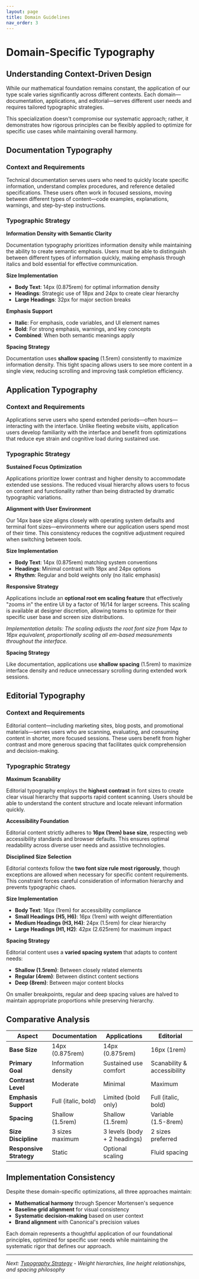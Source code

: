 ```yaml
---
layout: page
title: Domain Guidelines
nav_order: 3
---
```


# Domain-Specific Typography

## Understanding Context-Driven Design

While our mathematical foundation remains constant, the application of our type scale varies significantly across different contexts. Each domain—documentation, applications, and editorial—serves different user needs and requires tailored typographic strategies.

This specialization doesn't compromise our systematic approach; rather, it demonstrates how rigorous principles can be flexibly applied to optimize for specific use cases while maintaining overall harmony.

## Documentation Typography

### Context and Requirements

Technical documentation serves users who need to quickly locate specific information, understand complex procedures, and reference detailed specifications. These users often work in focused sessions, moving between different types of content—code examples, explanations, warnings, and step-by-step instructions.

### Typographic Strategy

**Information Density with Semantic Clarity**

Documentation typography prioritizes information density while maintaining the ability to create semantic emphasis. Users must be able to distinguish between different types of information quickly, making emphasis through italics and bold essential for effective communication.

**Size Implementation**
- **Body Text**: 14px (0.875rem) for optimal information density
- **Headings**: Strategic use of 18px and 24px to create clear hierarchy
- **Large Headings**: 32px for major section breaks

**Emphasis Support**
- **Italic**: For emphasis, code variables, and UI element names
- **Bold**: For strong emphasis, warnings, and key concepts
- **Combined**: When both semantic meanings apply

**Spacing Strategy**

Documentation uses **shallow spacing** (1.5rem) consistently to maximize information density. This tight spacing allows users to see more content in a single view, reducing scrolling and improving task completion efficiency.

## Application Typography

### Context and Requirements

Applications serve users who spend extended periods—often hours—interacting with the interface. Unlike fleeting website visits, application users develop familiarity with the interface and benefit from optimizations that reduce eye strain and cognitive load during sustained use.

### Typographic Strategy

**Sustained Focus Optimization**

Applications prioritize lower contrast and higher density to accommodate extended use sessions. The reduced visual hierarchy allows users to focus on content and functionality rather than being distracted by dramatic typographic variations.

**Alignment with User Environment**

Our 14px base size aligns closely with operating system defaults and terminal font sizes—environments where our application users spend most of their time. This consistency reduces the cognitive adjustment required when switching between tools.

**Size Implementation**
- **Body Text**: 14px (0.875rem) matching system conventions
- **Headings**: Minimal contrast with 18px and 24px options
- **Rhythm**: Regular and bold weights only (no italic emphasis)

**Responsive Strategy**

Applications include an **optional root em scaling feature** that effectively "zooms in" the entire UI by a factor of 16/14 for larger screens. This scaling is available at designer discretion, allowing teams to optimize for their specific user base and screen size distributions.

*Implementation details: The scaling adjusts the root font size from 14px to 16px equivalent, proportionally scaling all em-based measurements throughout the interface.*

**Spacing Strategy**

Like documentation, applications use **shallow spacing** (1.5rem) to maximize interface density and reduce unnecessary scrolling during extended work sessions.

## Editorial Typography

### Context and Requirements

Editorial content—including marketing sites, blog posts, and promotional materials—serves users who are scanning, evaluating, and consuming content in shorter, more focused sessions. These users benefit from higher contrast and more generous spacing that facilitates quick comprehension and decision-making.

### Typographic Strategy

**Maximum Scanability**

Editorial typography employs the **highest contrast** in font sizes to create clear visual hierarchy that supports rapid content scanning. Users should be able to understand the content structure and locate relevant information quickly.

**Accessibility Foundation**

Editorial content strictly adheres to **16px (1rem) base size**, respecting web accessibility standards and browser defaults. This ensures optimal readability across diverse user needs and assistive technologies.

**Disciplined Size Selection**

Editorial contexts follow the **two font size rule most rigorously**, though exceptions are allowed when necessary for specific content requirements. This constraint forces careful consideration of information hierarchy and prevents typographic chaos.

**Size Implementation**
- **Body Text**: 16px (1rem) for accessibility compliance
- **Small Headings (H5, H6)**: 16px (1rem) with weight differentiation
- **Medium Headings (H3, H4)**: 24px (1.5rem) for clear hierarchy
- **Large Headings (H1, H2)**: 42px (2.625rem) for maximum impact

**Spacing Strategy**

Editorial content uses a **varied spacing system** that adapts to content needs:
- **Shallow (1.5rem)**: Between closely related elements
- **Regular (4rem)**: Between distinct content sections
- **Deep (8rem)**: Between major content blocks

On smaller breakpoints, regular and deep spacing values are halved to maintain appropriate proportions while preserving hierarchy.

## Comparative Analysis

| Aspect | Documentation | Applications | Editorial |
|--------|---------------|--------------|-----------|
| **Base Size** | 14px (0.875rem) | 14px (0.875rem) | 16px (1rem) |
| **Primary Goal** | Information density | Sustained use comfort | Scanability & accessibility |
| **Contrast Level** | Moderate | Minimal | Maximum |
| **Emphasis Support** | Full (italic, bold) | Limited (bold only) | Full (italic, bold) |
| **Spacing** | Shallow (1.5rem) | Shallow (1.5rem) | Variable (1.5-8rem) |
| **Size Discipline** | 3 sizes maximum | 3 levels (body + 2 headings) | 2 sizes preferred |
| **Responsive Strategy** | Static | Optional scaling | Fluid spacing |

## Implementation Consistency

Despite these domain-specific optimizations, all three approaches maintain:

- **Mathematical harmony** through Spencer Mortensen's sequence
- **Baseline grid alignment** for visual consistency
- **Systematic decision-making** based on user context
- **Brand alignment** with Canonical's precision values

Each domain represents a thoughtful application of our foundational principles, optimized for specific user needs while maintaining the systematic rigor that defines our approach.

---

*Next: [Typography Strategy](04-typography-strategy.md) - Weight hierarchies, line height relationships, and spacing philosophy*
